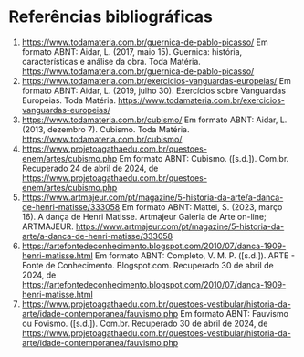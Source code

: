 # Referências bibliográficas
1. https://www.todamateria.com.br/guernica-de-pablo-picasso/
   Em formato ABNT: Aidar, L. (2017, maio 15). Guernica: história, características e análise da obra. Toda Matéria. https://www.todamateria.com.br/guernica-de-pablo-picasso/
2. https://www.todamateria.com.br/exercicios-vanguardas-europeias/
   Em formato ABNT: Aidar, L. (2019, julho 30). Exercícios sobre Vanguardas Europeias. Toda Matéria. https://www.todamateria.com.br/exercicios-vanguardas-europeias/
3. https://www.todamateria.com.br/cubismo/
   Em formato ABNT: Aidar, L. (2013, dezembro 7). Cubismo. Toda Matéria. https://www.todamateria.com.br/cubismo/
4. https://www.projetoagathaedu.com.br/questoes-enem/artes/cubismo.php
   Em formato ABNT: Cubismo. ([s.d.]). Com.br. Recuperado 24 de abril de 2024, de https://www.projetoagathaedu.com.br/questoes-enem/artes/cubismo.php
5. https://www.artmajeur.com/pt/magazine/5-historia-da-arte/a-danca-de-henri-matisse/333058
   Em formato ABNT: Mattei, S. (2023, março 16). A dança de Henri Matisse. Artmajeur Galeria de Arte on-line; ARTMAJEUR. https://www.artmajeur.com/pt/magazine/5-historia-da-arte/a-danca-de-henri-matisse/333058
6. https://artefontedeconhecimento.blogspot.com/2010/07/danca-1909-henri-matisse.html
   Em formato ABNT: Completo, V. M. P. ([s.d.]). ARTE - Fonte de Conhecimento. Blogspot.com. Recuperado 30 de abril de 2024, de https://artefontedeconhecimento.blogspot.com/2010/07/danca-1909-henri-matisse.html
7. https://www.projetoagathaedu.com.br/questoes-vestibular/historia-da-arte/idade-contemporanea/fauvismo.php
   Em formato ABNT: Fauvismo ou Fovismo. ([s.d.]). Com.br. Recuperado 30 de abril de 2024, de https://www.projetoagathaedu.com.br/questoes-vestibular/historia-da-arte/idade-contemporanea/fauvismo.php
